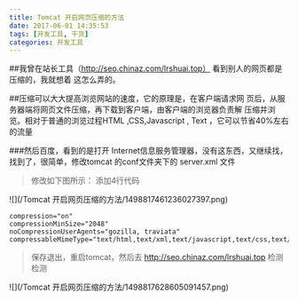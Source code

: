 ```yaml
---
title: Tomcat 开启网页压缩的方法
date: 2017-06-01 14:35:53
tags: [开发工具, 干货]
categories: 开发工具
---
```

##我曾在站长工具（http://seo.chinaz.com/lrshuai.top） 看到别人的网页都是压缩的，我就想着 这怎么弄的。

##压缩可以大大提高浏览网站的速度，它的原理是，在客户端请求网 页后，从服务器端将网页文件压缩，再下载到客户端，由客户端的浏览器负责解 压缩并浏览。相对于普通的浏览过程HTML ,CSS,Javascript , Text ，它可以节省40%左右的流量

###然后百度，看到的是打开 Internet信息服务管理器，没有这东西，又继续找，找到了，很简单，修改tomcat 的conf文件夹下的 server.xml 文件

> 修改如下图所示： 添加4行代码

![](/Tomcat 开启网页压缩的方法/1498817461236027397.png)

```
compression="on"
compressionMinSize="2048"
noCompressionUserAgents="gozilla, traviata"
compressableMimeType="text/html,text/xml,text/javascript,text/css,text/plain"
```
> 保存退出，重启tomcat，然后去 http://seo.chinaz.com/lrshuai.top 检测检测

![](/Tomcat 开启网页压缩的方法/1498817628605091457.png)


